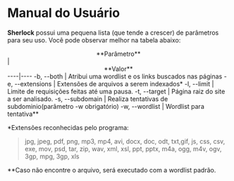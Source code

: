 # Manual do Usuário

**Sherlock** possui uma pequena lista (que tende a crescer) de parâmetros para
seu uso. Você pode observar melhor na tabela abaixo:

<center>**Parâmetro**</center> | <center>**Valor**</center>
----|----
-b, --both | Atribui uma wordlist e os links buscados nas páginas
-e, --extensions | Extensões de arquivos a serem indexados*
-l, --limit | Limite de requisições feitas até uma pausa.
-t, --target | Página raiz do site a ser analisado.
-s, --subdomain | Realiza tentativas de subdominio(parâmetro -w obrigatório)
-w, --wordlist | Wordlist para tentativa**


\*Extensões reconhecidas pelo programa:
> jpg, jpeg, pdf, png, mp3, mp4, avi, docx, doc, odt, txt,gif, js, css, csv, exe, mov, psd, tar, zip, wav, xml, xsl, ppt, pptx, m4a, ogg, m4v, ogv, 3gp, mpg, 3gp, xls

\*\*Caso não encontre o arquivo, será executado com a wordlist padrão.
